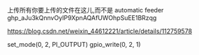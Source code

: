 上传所有你要上传的文件在这儿,而不是 automatic  feeder
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

https://blog.csdn.net/weixin_44612221/article/details/112759578

set_mode(0, 2, PI_OUTPUT)
gpio_write(0, 2, 1)
